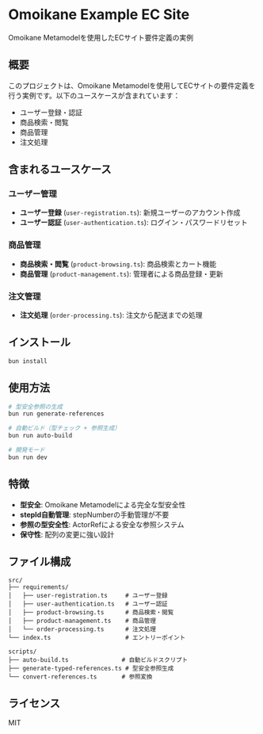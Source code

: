 # Omoikane Example EC Site

Omoikane Metamodelを使用したECサイト要件定義の実例

## 概要

このプロジェクトは、Omoikane
Metamodelを使用してECサイトの要件定義を行う実例です。以下のユースケースが含まれています：

- ユーザー登録・認証
- 商品検索・閲覧
- 商品管理
- 注文処理

## 含まれるユースケース

### ユーザー管理

- **ユーザー登録** (`user-registration.ts`): 新規ユーザーのアカウント作成
- **ユーザー認証** (`user-authentication.ts`): ログイン・パスワードリセット

### 商品管理

- **商品検索・閲覧** (`product-browsing.ts`): 商品検索とカート機能
- **商品管理** (`product-management.ts`): 管理者による商品登録・更新

### 注文管理

- **注文処理** (`order-processing.ts`): 注文から配送までの処理

## インストール

```bash
bun install
```

## 使用方法

```bash
# 型安全参照の生成
bun run generate-references

# 自動ビルド（型チェック + 参照生成）
bun run auto-build

# 開発モード
bun run dev
```

## 特徴

- **型安全**: Omoikane Metamodelによる完全な型安全性
- **stepId自動管理**: stepNumberの手動管理が不要
- **参照の型安全性**: ActorRefによる安全な参照システム
- **保守性**: 配列の変更に強い設計

## ファイル構成

```
src/
├── requirements/
│   ├── user-registration.ts     # ユーザー登録
│   ├── user-authentication.ts   # ユーザー認証
│   ├── product-browsing.ts      # 商品検索・閲覧
│   ├── product-management.ts    # 商品管理
│   └── order-processing.ts      # 注文処理
└── index.ts                     # エントリーポイント

scripts/
├── auto-build.ts               # 自動ビルドスクリプト
├── generate-typed-references.ts # 型安全参照生成
└── convert-references.ts       # 参照変換
```

## ライセンス

MIT
